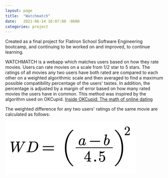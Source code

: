 ```yaml
---
layout: page
title:  "Watchmatch"
date:   2021-06-14 16:07:00 -0600
categories: project
---
```




Created as a final project for Flatiron School Software Engineering bootcamp, and continuing to be worked on and improved, to continue learning.

WATCHMATCH is a webapp which matches users based on how they rate movies. Users can rate movies on a scale from 1/2 star to 5 stars. The ratings of all movies any two users have both rated are compared to each other on a weighted algorithmic scale and then averaged to find a maximum possible compatibility percentage of the users' tastes. In addition, the percentage is adjusted by a margin of error based on how many rated movies the users have in common. This method was inspired by the algorithm used on OKCupid. [Inside OKCupid: The math of online dating](https://www.ted.com/talks/christian_rudder_inside_okcupid_the_math_of_online_dating/transcript?language=en)

The weighted difference for any two users' ratings of the same movie are calculated as follows:

![image](/assets/img/weighted-difference.png)